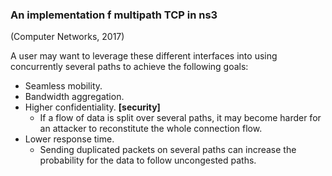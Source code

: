 ### An implementation f multipath TCP in ns3  

(Computer Networks, 2017)

A user may want to leverage these different interfaces into using concurrently several paths to achieve the following goals:

- Seamless mobility.
- Bandwidth aggregation.
- Higher confidentiality. **[security]**
	- If a flow of data is split over several paths, it may become harder for an attacker to reconstitute the whole connection flow.
- Lower response time.
	- Sending duplicated packets on several paths can increase the probability for the data to follow uncongested paths.
